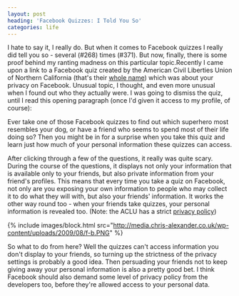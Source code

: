 ```yaml
---
layout: post
heading: 'Facebook Quizzes: I Told You So'
categories: life
---
```


I hate to say it, I really do. But when it comes to Facebook quizzes I really did tell you so - several (#268) times (#371). But now, finally, there is some proof behind my ranting madness on this particular topic.Recently I came upon a link to a Facebook quiz created by the American Civil Liberties Union of Northern California (that's their [whole name](http://aclunc.org/index.shtml)) which was about your privacy on Facebook. Unusual topic, I thought, and even more unusual when I found out who they actually were. I was going to dismiss the quiz, until I read this opening paragraph (once I'd given it access to my profile, of course):

Ever take one of those Facebook quizzes to find out which superhero most resembles your dog, or have a friend who seems to spend most of their life doing so? Then you might be in for a surprise when you take this quiz and learn just how much of your personal information these quizzes can access.

After clicking through a few of the questions, it really was quite scary. During the course of the questions, it displays not only your information that is available only to your friends, but also private information from your friend's profiles. This means that every time you take a quiz on Facebook, not only are you exposing your own information to people who may collect it to do what they will with, but also your friends' information. It works the other way round too - when your friends take quizzes, your personal information is revealed too. (Note: the ACLU has a strict [privacy policy](http://aclunc.org/about/privacy_policy/index.shtml))

 

{% include images/block.html src="http://media.chris-alexander.co.uk/wp-content/uploads/2009/08/f-b.PNG" %}

So what to do from here? Well the quizzes can't access information you don't display to your friends, so turning up the strictness of the privacy settings is probably a good idea. Then persuading your friends not to keep giving away your personal information is also a pretty good bet. I think Facebook should also demand some level of privacy policy from the developers too, before they're allowed access to your personal data.